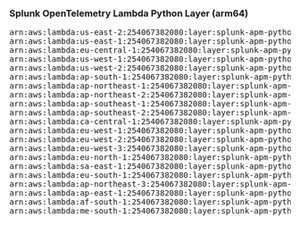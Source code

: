 <h3>Splunk OpenTelemetry Lambda Python Layer (arm64)</h3>

<pre>
arn:aws:lambda:us-east-2:254067382080:layer:splunk-apm-python-arm:3
arn:aws:lambda:us-east-1:254067382080:layer:splunk-apm-python-arm:3
arn:aws:lambda:eu-central-1:254067382080:layer:splunk-apm-python-arm:3
arn:aws:lambda:us-west-1:254067382080:layer:splunk-apm-python-arm:3
arn:aws:lambda:us-west-2:254067382080:layer:splunk-apm-python-arm:3
arn:aws:lambda:ap-south-1:254067382080:layer:splunk-apm-python-arm:3
arn:aws:lambda:ap-northeast-1:254067382080:layer:splunk-apm-python-arm:3
arn:aws:lambda:ap-northeast-2:254067382080:layer:splunk-apm-python-arm:3
arn:aws:lambda:ap-southeast-1:254067382080:layer:splunk-apm-python-arm:3
arn:aws:lambda:ap-southeast-2:254067382080:layer:splunk-apm-python-arm:3
arn:aws:lambda:ca-central-1:254067382080:layer:splunk-apm-python-arm:3
arn:aws:lambda:eu-west-1:254067382080:layer:splunk-apm-python-arm:3
arn:aws:lambda:eu-west-2:254067382080:layer:splunk-apm-python-arm:3
arn:aws:lambda:eu-west-3:254067382080:layer:splunk-apm-python-arm:3
arn:aws:lambda:eu-north-1:254067382080:layer:splunk-apm-python-arm:3
arn:aws:lambda:sa-east-1:254067382080:layer:splunk-apm-python-arm:3
arn:aws:lambda:eu-south-1:254067382080:layer:splunk-apm-python-arm:3
arn:aws:lambda:ap-northeast-3:254067382080:layer:splunk-apm-python-arm:3
arn:aws:lambda:ap-east-1:254067382080:layer:splunk-apm-python-arm:3
arn:aws:lambda:af-south-1:254067382080:layer:splunk-apm-python-arm:3
arn:aws:lambda:me-south-1:254067382080:layer:splunk-apm-python-arm:3
</pre>
